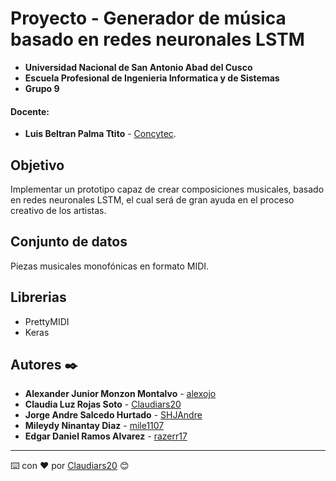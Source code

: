 # Proyecto - Generador de música basado en redes neuronales LSTM
- **Universidad Nacional de San Antonio Abad del Cusco**
- **Escuela Profesional de Ingenieria Informatica y de Sistemas**
- **Grupo 9**
#### Docente:
- **Luis Beltran Palma Ttito** - [Concytec](http://dina.concytec.gob.pe/appDirectorioCTI/VerDatosInvestigador.do;jsessionid=0a57f731d8f19e91a96dd3446392?id_investigador=11794).
## Objetivo
Implementar un prototipo capaz de crear composiciones musicales, basado en redes neuronales LSTM, el cual será de gran ayuda en el proceso creativo de los artistas.
## Conjunto de datos
Piezas musicales monofónicas en formato MIDI.
## Librerias
* PrettyMIDI
* Keras
## Autores ✒️
* **Alexander Junior Monzon Montalvo** - [alexojo](https://github.com/alexojo)
* **Claudia Luz Rojas Soto** - [Claudiars20](https://github.com/Claudiars20)
* **Jorge Andre Salcedo Hurtado** - [SHJAndre](https://github.com/SHJAndre)
* **Mileydy Ninantay Diaz** - [mile1107](https://github.com/mile1107)
* **Edgar Daniel Ramos Alvarez** - [razerr17](https://github.com/razerr17)
---
⌨️ con ❤️ por [Claudiars20](https://github.com/Claudiars20) 😊

